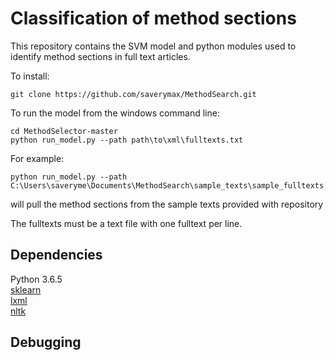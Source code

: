# Classification of method sections

This repository contains the SVM model and python modules used to identify method sections in full text articles. 


To install:
```
git clone https://github.com/saverymax/MethodSearch.git
```

To run the model from the windows command line:
```
cd MethodSelector-master
python run_model.py --path path\to\xml\fulltexts.txt

```

For example:
```
python run_model.py --path C:\Users\saveryme\Documents\MethodSearch\sample_texts\sample_fulltexts.txt
```
will pull the method sections from the sample texts provided with repository

The fulltexts must be a text file with one fulltext per line. 

## Dependencies

Python 3.6.5<br>
[sklearn](http://scikit-learn.org/stable/install.html)<br>
[lxml](https://lxml.de/installation.html)<br>
[nltk](http://www.nltk.org/install.html)<br>

## Debugging
